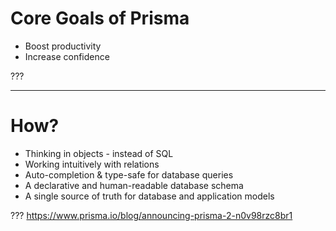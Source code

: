 # Core Goals of Prisma

-   Boost productivity
-   Increase confidence

???

---

# How?

-   Thinking in objects - instead of SQL
-   Working intuitively with relations
-   Auto-completion & type-safe for database queries
-   A declarative and human-readable database schema
-   A single source of truth for database and application models

???
https://www.prisma.io/blog/announcing-prisma-2-n0v98rzc8br1
